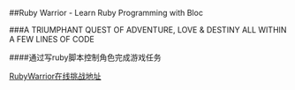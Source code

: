 ##Ruby Warrior - Learn Ruby Programming with Bloc

###A TRIUMPHANT QUEST OF ADVENTURE, LOVE & DESTINY ALL WITHIN A FEW LINES OF CODE

####通过写ruby脚本控制角色完成游戏任务

[RubyWarrior在线挑战地址](https://www.bloc.io/ruby-warrior)
